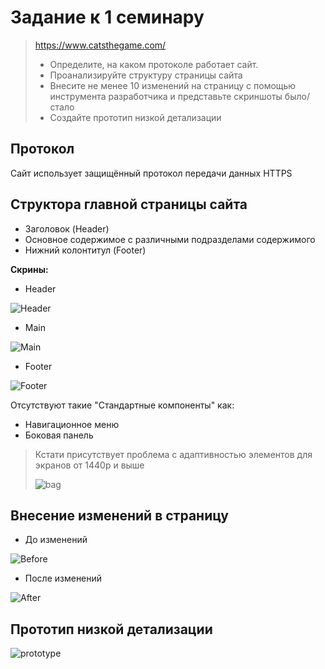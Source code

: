 # Задание к 1 семинару

><https://www.catsthegame.com/>
>
>* Определите, на каком протоколе работает сайт.
>* Проанализируйте структуру страницы сайта
>* Внесите не менее 10 изменений на страницу с помощью инструмента разработчика и представьте скриншоты было/стало
>* Создайте прототип низкой детализации

## Протокол

Сайт использует защищённый протокол передачи данных HTTPS

## Структора главной страницы сайта

* Заголовок (Header)
* Основное содержимое с различными подразделами содержимого
* Нижний колонтитул (Footer)

**Скрины:**

* Header

![Header](/st_head.png)

* Main

![Main](/st_main.png)

* Footer

![Footer](/st_footer.png)

Отсутствуют такие "Стандартные компоненты" как:

* Навигационное меню
* Боковая панель

>Кстати присутствует проблема с адаптивностью элементов для экранов от 1440p и выше
>
> ![bag](/adapt.png)

## Внесение изменений в страницу

* До изменений

![Before](/Before_Edit.png)

* После изменений

![After](/After_Edit.png)

## Прототип низкой детализации

![prototype](/Homepage.png)
